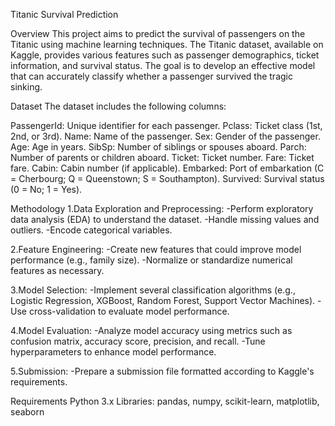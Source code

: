 Titanic Survival Prediction

Overview
This project aims to predict the survival of passengers on the Titanic using machine learning techniques. The Titanic dataset, available on Kaggle, provides various features such as passenger demographics, ticket information, and survival status. The goal is to develop an effective model that can accurately classify whether a passenger survived the tragic sinking.

Dataset
The dataset includes the following columns:

PassengerId: Unique identifier for each passenger.
Pclass: Ticket class (1st, 2nd, or 3rd).
Name: Name of the passenger.
Sex: Gender of the passenger.
Age: Age in years.
SibSp: Number of siblings or spouses aboard.
Parch: Number of parents or children aboard.
Ticket: Ticket number.
Fare: Ticket fare.
Cabin: Cabin number (if applicable).
Embarked: Port of embarkation (C = Cherbourg; Q = Queenstown; S = Southampton).
Survived: Survival status (0 = No; 1 = Yes).

Methodology
1.Data Exploration and Preprocessing:
-Perform exploratory data analysis (EDA) to understand the dataset.
-Handle missing values and outliers.
-Encode categorical variables.

2.Feature Engineering:
-Create new features that could improve model performance (e.g., family size).
-Normalize or standardize numerical features as necessary.

3.Model Selection:
-Implement several classification algorithms (e.g., Logistic Regression, XGBoost, Random Forest, Support Vector Machines).
-Use cross-validation to evaluate model performance.

4.Model Evaluation:
-Analyze model accuracy using metrics such as confusion matrix, accuracy score, precision, and recall.
-Tune hyperparameters to enhance model performance.

5.Submission:
-Prepare a submission file formatted according to Kaggle's requirements.

Requirements
Python 3.x
Libraries: pandas, numpy, scikit-learn, matplotlib, seaborn
